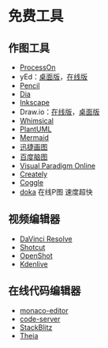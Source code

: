# 免费工具

## 作图工具

- [ProcessOn](https://www.processon.com/)
- yEd：[桌面版](https://www.yworks.com/products/yed)，[在线版](https://www.yworks.com/products/yed-live)
- [Pencil](https://pencil.evolus.vn/)
- [Dia](http://dia-installer.de/)
- [Inkscape](https://inkscape.org/)
- Draw.io：[在线版](https://www.draw.io/)，[桌面版](https://about.draw.io/integrations/#integrations_offline)
- [Whimsical](https://whimsical.co/)
- [PlantUML](http://www.plantuml.com/plantuml/)
- [Mermaid](https://mermaidjs.github.io/mermaid-live-editor/)
- [迅捷画图](https://www.liuchengtu.com/)
- [百度脑图](http://naotu.baidu.com/)
- [Visual Paradigm Online](https://online.visual-paradigm.com)
- [Creately](https://creately.com/)
- [Coggle](https://coggle.it)
- [doka](https://doka.photo/) 在线P图 速度超快

## 视频编辑器

- [DaVinci Resolve](https://www.blackmagicdesign.com/products/davinciresolve/)
- [Shotcut](https://shotcut.org/)
- [OpenShot](https://www.openshot.org/)
- [Kdenlive](https://kdenlive.org/en/)

## 在线代码编辑器

- [monaco-editor](https://github.com/Microsoft/monaco-editor)
- [code-server](https://github.com/codercom/code-server)
- [StackBlitz](https://stackblitz.com/)
- [Theia](https://www.theia-ide.org/)

